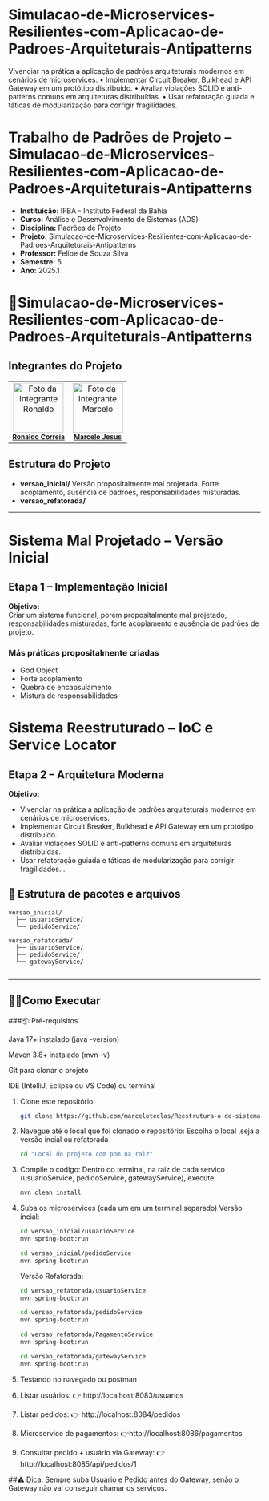 # Simulacao-de-Microservices-Resilientes-com-Aplicacao-de-Padroes-Arquiteturais-Antipatterns
Vivenciar na prática a aplicação de padrões arquiteturais modernos em cenários de microservices. • Implementar Circuit Breaker, Bulkhead e API Gateway em um protótipo distribuído. • Avaliar violações SOLID e anti-patterns comuns em arquiteturas distribuídas. • Usar refatoração guiada e táticas de modularização para corrigir fragilidades.

# Trabalho de Padrões de Projeto – Simulacao-de-Microservices-Resilientes-com-Aplicacao-de-Padroes-Arquiteturais-Antipatterns
- **Instituição:** IFBA - Instituto Federal da Bahia
- **Curso:** Análise e Desenvolvimento de Sistemas (ADS)
- **Disciplina:** Padrões de Projeto 
- **Projeto:** Simulacao-de-Microservices-Resilientes-com-Aplicacao-de-Padroes-Arquiteturais-Antipatterns
- **Professor:** Felipe de Souza Silva
- **Semestre:** 5
- **Ano:** 2025.1

# 📌Simulacao-de-Microservices-Resilientes-com-Aplicacao-de-Padroes-Arquiteturais-Antipatterns

## Integrantes do Projeto

<table>
  <tr>
        <td align="center">
      <img src="https://avatars.githubusercontent.com/u/129338943?v=4" width="100px;" alt="Foto da Integrante Ronaldo"/><br />
      <sub><b><a href="https://github.com/Ronaldo-Correia">Ronaldo Correia</a></b></sub>
    </td>
    <td align="center">
      <img src="https://avatars.githubusercontent.com/u/114780494?v=4" width="100px;" alt="Foto da Integrante Marcelo"/><br />
      <sub><b><a href="https://github.com/marceloteclas">Marcelo Jesus</a></b></sub>
  </tr>
</table>

## Estrutura do Projeto

- **versao_inicial/**	Versão propositalmente mal projetada. Forte acoplamento, ausência de padrões, responsabilidades misturadas.
- **versao_refatorada/**	
---

# Sistema Mal Projetado – Versão Inicial

## Etapa 1 – Implementação Inicial

**Objetivo:**  
Criar um sistema funcional, porém propositalmente mal projetado, responsabilidades misturadas, forte acoplamento e ausência de padrões de projeto.

### Más práticas propositalmente criadas
- God Object
- Forte acoplamento
- Quebra de encapsulamento
- Mistura de responsabilidades
  
# Sistema Reestruturado – IoC e Service Locator

## Etapa 2 – Arquitetura Moderna

**Objetivo:**
- Vivenciar na prática a aplicação de padrões arquiteturais modernos em cenários 
de microservices. 
- Implementar Circuit Breaker, Bulkhead e API Gateway em um protótipo 
distribuído. 
- Avaliar violações SOLID e anti-patterns comuns em arquiteturas distribuídas. 
- Usar refatoração guiada e táticas de modularização para corrigir fragilidades. .



## 📁 Estrutura de pacotes e arquivos
```
versao_inicial/
  ├── usuarioService/
  └── pedidoService/

versao_refatorada/
  ├── usuarioService/
  ├── pedidoService/
  └── gatewayService/


```

---

## 👨‍💻Como Executar

###📦 Pré-requisitos

Java 17+ instalado (java -version)

Maven 3.8+ instalado (mvn -v)

Git para clonar o projeto

IDE (IntelliJ, Eclipse ou VS Code) ou terminal

1. Clone este repositório:
   ```bash
   git clone https://github.com/marceloteclas/Reestrutura-o-de-sistema-mal-projetado-com-Ioc-Service-Locator.git 
   ```
2. Navegue até o local que foi clonado o repositório:
   Escolha o local ,seja a versão incial ou refatorada
   ```bash
   cd "Local do projeto com pom na raiz"
   ```
4. Compile o código:
   Dentro do terminal, na raiz de cada serviço (usuarioService, pedidoService, gatewayService), execute:
   ```bash
   mvn clean install
   ```
 
6. Suba os microservices (cada um em um terminal separado)
   Versão incial:
     ```bash
   cd versao_inicial/usuarioService
   mvn spring-boot:run
   
   ```
   ```bash
   cd versao_inicial/pedidoService
   mvn spring-boot:run
   
   ```
  

   Versão Refatorada:
   ```bash
   cd versao_refatorada/usuarioService
   mvn spring-boot:run
   
   ```
   ```bash
   cd versao_refatorada/pedidoService
   mvn spring-boot:run
   ```
   
   ```bash
   cd versao_refatorada/PagamentoService
   mvn spring-boot:run
   ```
   
   ```bash
   cd versao_refatorada/gatewayService
   mvn spring-boot:run
   
   ```

8. Testando no navegado ou postman
  1. Listar usuários:
👉 http://localhost:8083/usuarios

  2. Listar pedidos:
👉 http://localhost:8084/pedidos

 3. Microservice de pagamentos:
👉http://localhost:8086/pagamentos

 5. Consultar pedido + usuário via Gateway:
👉 http://localhost:8085/api/pedidos/1

##⚠️ Dica: Sempre suba Usuário e Pedido antes do Gateway, senão o Gateway não vai conseguir chamar os serviços.

